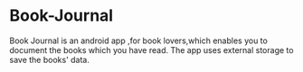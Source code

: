 # Book-Journal
Book Journal is an android app ,for book lovers,which enables you to document the books which you have read. 
The app uses external storage to save the books' data. 
